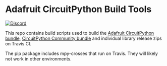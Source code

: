 # Adafruit CircuitPython Build Tools

[![Discord](https://img.shields.io/discord/327254708534116352.svg)](https://discord.gg/nBQh6qu)

This repo contains build scripts used to build the
[Adafruit CircuitPython bundle](https://github.com/adafruit/Adafruit_CircuitPython_Bundle), [CircuitPython Community bundle](https://github.com/adafruit/CircuitPython_Community_Bundle)
and individual library release zips on Travis CI.

The pip package includes mpy-crosses that run on Travis. They will likely not
work in other environments.
